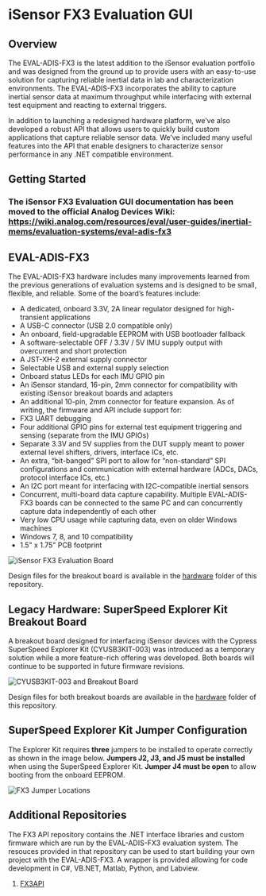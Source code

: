 # iSensor FX3 Evaluation GUI

## Overview

The EVAL-ADIS-FX3 is the latest addition to the iSensor evaluation portfolio and was designed from the ground up to provide users with an easy-to-use solution for capturing reliable inertial data in lab and characterization environments. The EVAL-ADIS-FX3 incorporates the ability to capture inertial sensor data at maximum throughput while interfacing with external test equipment and reacting to external triggers.

In addition to launching a redesigned hardware platform, we’ve also developed a robust API that allows users to quickly build custom applications that capture reliable sensor data. We’ve included many useful features into the API that enable designers to characterize sensor performance in any .NET compatible environment.

## Getting Started

### The iSensor FX3 Evaluation GUI documentation has been moved to the official Analog Devices Wiki: https://wiki.analog.com/resources/eval/user-guides/inertial-mems/evaluation-systems/eval-adis-fx3

## EVAL-ADIS-FX3

The EVAL-ADIS-FX3 hardware includes many improvements learned from the previous generations of evaluation systems and is designed to be small, flexible, and reliable. Some of the board’s features include:

 * A dedicated, onboard 3.3V, 2A linear regulator designed for high-transient applications
 * A USB-C connector (USB 2.0 compatible only)
 * An onboard, field-upgradable EEPROM with USB bootloader fallback
 * A software-selectable OFF / 3.3V / 5V IMU supply output with overcurrent and short protection
 * A JST-XH-2 external supply connector
 * Selectable USB and external supply selection
 * Onboard status LEDs for each IMU GPIO pin
 * An iSensor standard, 16-pin, 2mm connector for compatibility with existing iSensor breakout boards and adapters
 * An additional 10-pin, 2mm connector for feature expansion. As of writing, the firmware and API include support for:
 * FX3 UART debugging
 * Four additional GPIO pins for external test equipment triggering and sensing (separate from the IMU GPIOs)
 * Separate 3.3V and 5V supplies from the DUT supply meant to power external level shifters, drivers, interface ICs, etc.
 * An extra, “bit-banged” SPI port to allow for “non-standard” SPI configurations and communication with external hardware (ADCs, DACs, protocol interface ICs, etc.)
 * An I2C port meant for interfacing with I2C-compatible inertial sensors
 * Concurrent, multi-board data capture capability. Multiple EVAL-ADIS-FX3 boards can be connected to the same PC and can concurrently capture data independently of each other
 * Very low CPU usage while capturing data, even on older Windows machines
 * Windows 7, 8, and 10 compatibility
 * 1.5" x 1.75" PCB footprint

![iSensor FX3 Evaluation Board](https://wiki.analog.com/_media/resources/eval/user-guides/inertial-mems/evaluation-systems/fx3/43893_50034.jpg)

Design files for the breakout board is available in the [hardware](https://github.com/juchong/iSensor-FX3-Firmware/tree/master/hardware) folder of this repository. 

## Legacy Hardware: SuperSpeed Explorer Kit Breakout Board

A breakout board designed for interfacing iSensor devices with the Cypress SuperSpeed Explorer Kit (CYUSB3KIT-003) was introduced as a temporary solution while a more feature-rich offering was developed.  Both boards will continue to be supported in future firmware revisions. 

![CYUSB3KIT-003 and Breakout Board](https://raw.githubusercontent.com/juchong/iSensor-FX3-Firmware/master//hardware/pictures/img2.jpg)

Design files for both breakout boards are available in the [hardware](https://github.com/juchong/iSensor-FX3-Firmware/tree/master/hardware) folder of this repository. 

## SuperSpeed Explorer Kit Jumper Configuration

The Explorer Kit requires **three** jumpers to be installed to operate correctly as shown in the image below. **Jumpers J2, J3, and J5 must be installed** when using the SuperSpeed Explorer Kit. **Jumper J4 must be open** to allow booting from the onboard EEPROM. 

 ![FX3 Jumper Locations](https://raw.githubusercontent.com/juchong/iSensor-FX3-Firmware/master//hardware/pictures/JumperLocations.jpg)

## Additional Repositories

The FX3 API repository contains the .NET interface libraries and custom firmware which are run by the EVAL-ADIS-FX3 evaluation system. The resouces provided in that repository can be used to start building your own project with the EVAL-ADIS-FX3. A wrapper is provided allowing for code development in C#, VB.NET, Matlab, Python, and Labview.

1. [FX3API](https://github.com/juchong/iSensor-FX3-API)
